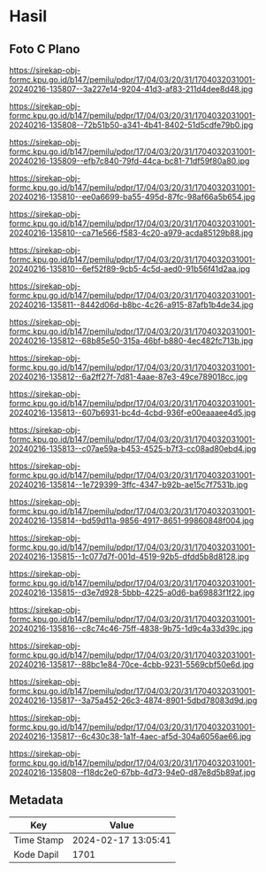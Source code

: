 # Hasil

## Foto C Plano

https://sirekap-obj-formc.kpu.go.id/b147/pemilu/pdpr/17/04/03/20/31/1704032031001-20240216-135807--3a227e14-9204-41d3-af83-211d4dee8d48.jpg

https://sirekap-obj-formc.kpu.go.id/b147/pemilu/pdpr/17/04/03/20/31/1704032031001-20240216-135808--72b51b50-a341-4b41-8402-51d5cdfe79b0.jpg

https://sirekap-obj-formc.kpu.go.id/b147/pemilu/pdpr/17/04/03/20/31/1704032031001-20240216-135809--efb7c840-79fd-44ca-bc81-71df59f80a80.jpg

https://sirekap-obj-formc.kpu.go.id/b147/pemilu/pdpr/17/04/03/20/31/1704032031001-20240216-135810--ee0a6699-ba55-495d-87fc-98af66a5b654.jpg

https://sirekap-obj-formc.kpu.go.id/b147/pemilu/pdpr/17/04/03/20/31/1704032031001-20240216-135810--ca71e566-f583-4c20-a979-acda85129b88.jpg

https://sirekap-obj-formc.kpu.go.id/b147/pemilu/pdpr/17/04/03/20/31/1704032031001-20240216-135810--6ef52f89-9cb5-4c5d-aed0-91b56f41d2aa.jpg

https://sirekap-obj-formc.kpu.go.id/b147/pemilu/pdpr/17/04/03/20/31/1704032031001-20240216-135811--8442d06d-b8bc-4c26-a915-87afb1b4de34.jpg

https://sirekap-obj-formc.kpu.go.id/b147/pemilu/pdpr/17/04/03/20/31/1704032031001-20240216-135812--68b85e50-315a-46bf-b880-4ec482fc713b.jpg

https://sirekap-obj-formc.kpu.go.id/b147/pemilu/pdpr/17/04/03/20/31/1704032031001-20240216-135812--6a2ff27f-7d81-4aae-87e3-49ce789018cc.jpg

https://sirekap-obj-formc.kpu.go.id/b147/pemilu/pdpr/17/04/03/20/31/1704032031001-20240216-135813--607b6931-bc4d-4cbd-936f-e00eaaaee4d5.jpg

https://sirekap-obj-formc.kpu.go.id/b147/pemilu/pdpr/17/04/03/20/31/1704032031001-20240216-135813--c07ae59a-b453-4525-b7f3-cc08ad80ebd4.jpg

https://sirekap-obj-formc.kpu.go.id/b147/pemilu/pdpr/17/04/03/20/31/1704032031001-20240216-135814--1e729399-3ffc-4347-b92b-ae15c7f7531b.jpg

https://sirekap-obj-formc.kpu.go.id/b147/pemilu/pdpr/17/04/03/20/31/1704032031001-20240216-135814--bd59d11a-9856-4917-8651-99860848f004.jpg

https://sirekap-obj-formc.kpu.go.id/b147/pemilu/pdpr/17/04/03/20/31/1704032031001-20240216-135815--1c077d7f-001d-4519-92b5-dfdd5b8d8128.jpg

https://sirekap-obj-formc.kpu.go.id/b147/pemilu/pdpr/17/04/03/20/31/1704032031001-20240216-135815--d3e7d928-5bbb-4225-a0d6-ba69883f1f22.jpg

https://sirekap-obj-formc.kpu.go.id/b147/pemilu/pdpr/17/04/03/20/31/1704032031001-20240216-135816--c8c74c46-75ff-4838-9b75-1d9c4a33d39c.jpg

https://sirekap-obj-formc.kpu.go.id/b147/pemilu/pdpr/17/04/03/20/31/1704032031001-20240216-135817--88bc1e84-70ce-4cbb-9231-5569cbf50e6d.jpg

https://sirekap-obj-formc.kpu.go.id/b147/pemilu/pdpr/17/04/03/20/31/1704032031001-20240216-135817--3a75a452-26c3-4874-8901-5dbd78083d9d.jpg

https://sirekap-obj-formc.kpu.go.id/b147/pemilu/pdpr/17/04/03/20/31/1704032031001-20240216-135817--6c430c38-1a1f-4aec-af5d-304a6056ae66.jpg

https://sirekap-obj-formc.kpu.go.id/b147/pemilu/pdpr/17/04/03/20/31/1704032031001-20240216-135808--f18dc2e0-67bb-4d73-94e0-d87e8d5b89af.jpg


## Metadata

| Key        | Value               |
| ---------- | ------------------- |
| Time Stamp | 2024-02-17 13:05:41 |
| Kode Dapil | 1701                |



